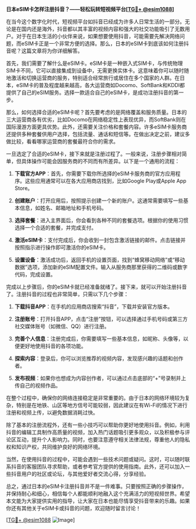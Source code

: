 **日本eSIM卡怎样注册抖音？——轻松玩转短视频平台[[TG💪+ @esim1088](https://t.me/s/esim1088)]**

在当今这个数字化时代，短视频平台如抖音已经成为许多人日常生活的一部分。无论是在国内还是海外，抖音都以其丰富的视频内容和强大的社交功能吸引了无数用户。对于在日本生活的小伙伴来说，如果想要使用抖音，可能需要先解决网络问题，而eSIM卡正是一个非常方便的选择。那么，日本的eSIM卡到底该如何注册抖音呢？这篇文章将为你详细解答。

首先，我们需要了解什么是eSIM卡。eSIM卡是一种嵌入式SIM卡，与传统物理SIM卡不同，它可以直接集成到设备中，无需更换实体卡。这意味着你可以随时随地激活和切换运营商的服务，特别适合经常旅行或居住在多个国家的人群。在日本，eSIM卡的普及程度越来越高，各大运营商如Docomo、SoftBank和KDDI都提供了自己的eSIM服务。选择一款适合自己的eSIM卡，是成功注册抖音的第一步。

那么，如何选择合适的eSIM卡呢？首先要考虑的是网络覆盖和服务质量。日本的三大运营商各有优劣，比如Docomo在网络稳定性上表现优异，而SoftBank则在国际漫游方面更具优势。此外，还需要关注价格和套餐内容。许多eSIM卡服务商还提供多种套餐供用户选择，包括流量、通话和短信等。在做出决定之前，建议多做比较，看看哪家运营商的套餐最符合你的需求。

一旦选定了合适的eSIM卡，接下来就是注册过程了。一般来说，注册步骤相对简单，但具体操作可能会因服务商的不同而有所差异。以下是一个通用的流程：

1. **下载官方APP**：首先，你需要下载你所选择的eSIM卡服务商的官方应用程序。这些应用通常可以在各大应用商店找到，比如Google Play或Apple App Store。

2. **创建账户**：打开应用后，按照提示创建一个新的账户。这通常需要填写一些基本信息，如姓名、邮箱地址和手机号码。

3. **选择套餐**：进入主界面后，你会看到各种不同的套餐选项。根据你的使用习惯选择一个合适的套餐，并完成支付。

4. **激活eSIM卡**：支付完成后，你会收到一封包含激活链接的邮件。点击链接并按照指示进行操作即可激活你的eSIM卡。

5. **设置设备**：激活成功后，返回手机的设置页面，找到“蜂窝移动网络”或“移动数据”选项，添加新的eSIM配置文件。输入从服务商那里获得的二维码或数字代码，完成设置。

完成以上步骤后，你的eSIM卡就已经准备就绪了。接下来，就可以开始注册抖音了。注册抖音的过程也非常简单，只需以下几个步骤：

1. **下载抖音APP**：在手机的应用商店搜索“抖音”，下载并安装官方版本。

2. **注册账号**：打开抖音APP，点击“注册”按钮，可以选择通过手机号码或第三方社交媒体账号（如微信、QQ）进行注册。

3. **完善个人信息**：注册完成后，你需要填写一些基本信息，如昵称、头像等，以便更好地使用抖音的各项功能。

4. **探索内容**：登录后，你可以浏览推荐的视频内容，发现感兴趣的话题和创作者。

5. **发布视频**：如果你也想成为内容创作者，可以通过点击底部的“+”号录制并上传自己的视频作品。

在整个过程中，确保你的网络连接稳定是非常重要的。由于日本的网络环境较为复杂，特别是在地铁、山区等地方信号可能较弱，因此建议在有Wi-Fi的情况下进行注册和视频上传，以避免数据消耗过快。

除了基本的注册流程外，还有一些小技巧可以帮助你更好地使用抖音。例如，利用抖音的编辑工具制作高质量的视频，加入热门话题吸引更多观众，以及积极参与评论区互动，提升个人影响力。同时，也要注意遵守相关法律法规，尊重他人的隐私权和知识产权，共同维护良好的网络环境。

当然，在使用抖音的过程中，可能会遇到一些技术问题或疑问。这时，可以随时联系抖音的客服团队寻求帮助，或者参考官方提供的使用指南。此外，还可以加入一些抖音用户的社区或论坛，与其他爱好者交流心得，分享经验。

总之，通过日本的eSIM卡注册抖音并不是一件难事。只要按照正确的步骤操作，并保持耐心和细心，相信每个人都能顺利地融入这个充满活力的短视频世界。希望本文能为大家提供实用的指导，让大家在日本也能尽情享受抖音带来的乐趣。如果你还有其他关于eSIM卡或抖音的问题，欢迎随时留言讨论！

[[TG💪+ @esim1088](https://t.me/s/esim1088) ![Image](https://i.postimg.cc/4NQfJmqS/Snipaste-2025-05-13-00-14-12.png)]